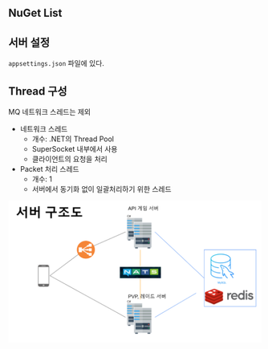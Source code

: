 ## NuGet List      

## 서버 설정
`appsettings.json` 파일에 있다.  
  

## Thread 구성
MQ 네트워크 스레드는 제외  
  
- 네트워크 스레드
    - 개수: .NET의 Thread Pool
    - SuperSocket 내부에서 사용
    - 클라이언트의 요청을 처리
- Packet 처리 스레드
    - 개수: 1
    - 서버에서 동기화 없이 일괄처리하기 위한 스레드
 
![](./Document/images/1.png)      
